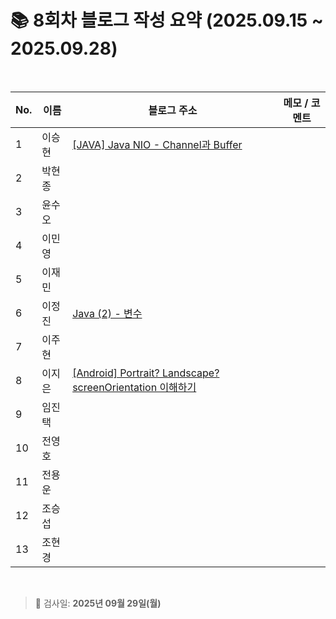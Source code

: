 # 📚 8회차 블로그 작성 요약 (2025.09.15 ~ 2025.09.28)

<br>

| No. | 이름   | 블로그 주소                                           | 메모 / 코멘트 |
|-----|--------|--------------------------------------------------------|----------------|
| 1   | 이승현 |              [[JAVA] Java NIO - Channel과 Buffer](https://ssddo-story.tistory.com/71)                                          |                |
| 2   | 박현종 |                                                        |                |
| 3   | 윤수오 |                                                        |                |
| 4   | 이민영 |                                                        |                |
| 5   | 이재민 |                                                        |                |
| 6   | 이정진 |             [Java (2) - 변수](https://freshdev.tistory.com/71)                                           |                |
| 7   | 이주현 |                                                        |                |
| 8   | 이지은 | [[Android] Portrait? Landscape? screenOrientation 이해하기](https://ji-eeeun.tistory.com/130) |                |
| 9   | 임진택 |                                                        |                |
| 10  | 전영호 |                                                        |                |
| 11  | 전용운 |                                                        |                |
| 12  | 조승섭 |                                                        |                |
| 13  | 조현경 |                                                        |                |

<br>

> 📌 검사일: **2025년 09월 29일(월)**
